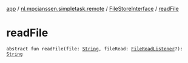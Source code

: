 [app](../../index.md) / [nl.mpcjanssen.simpletask.remote](../index.md) / [FileStoreInterface](index.md) / [readFile](.)

# readFile

`abstract fun readFile(file: `[`String`](https://kotlinlang.org/api/latest/jvm/stdlib/kotlin/-string/index.html)`, fileRead: `[`FileReadListener`](-file-read-listener/index.md)`?): `[`String`](https://kotlinlang.org/api/latest/jvm/stdlib/kotlin/-string/index.html)